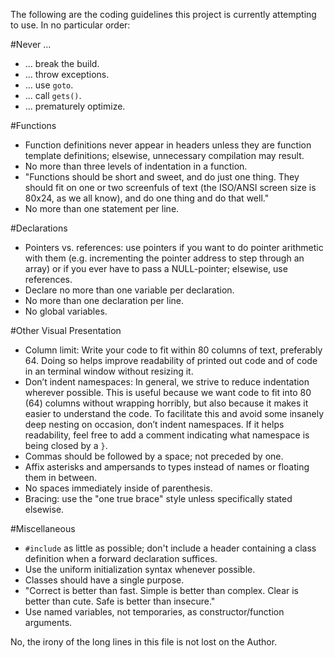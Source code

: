 The following are the coding guidelines this project is
currently attempting to use. In no particular order:

#Never ...
* ... break the build.
* ... throw exceptions.
* ... use `goto`.
* ... call `gets()`.
* ... prematurely optimize.

#Functions
* Function definitions never appear in headers unless they are function template definitions; elsewise, unnecessary compilation may result.
* No more than three levels of indentation in a function.
* "Functions should be short and sweet, and do just one thing. They should fit on one or two screenfuls of text (the ISO/ANSI screen size is 80x24, as we all know), and do one thing and do that well."
* No more than one statement per line.

#Declarations
* Pointers vs. references: use pointers if you want to do pointer arithmetic with them (e.g. incrementing the pointer address to step through an array) or if you ever have to pass a NULL-pointer; elsewise, use references.
* Declare no more than one variable per declaration.
* No more than one declaration per line.
* No global variables.

#Other Visual Presentation
* Column limit: Write your code to fit within 80 columns of text, preferably 64. Doing so helps improve readability of printed out code and of code in an terminal window without resizing it.
* Don’t indent namespaces: In general, we strive to reduce indentation wherever possible. This is useful because we want code to fit into 80 (64) columns without wrapping horribly, but also because it makes it easier to understand the code. To facilitate this and avoid some insanely deep nesting on occasion, don’t indent namespaces. If it helps readability, feel free to add a comment indicating what namespace is being closed by a `}`.
* Commas should be followed by a space; not preceded by one.
* Affix asterisks and ampersands to types instead of names or floating them in between.
* No spaces immediately inside of parenthesis.
* Bracing: use the "one true brace" style unless specifically stated elsewise.

#Miscellaneous
* `#include` as little as possible; don't include a header containing a class definition when a forward declaration suffices.
* Use the uniform initialization syntax whenever possible.
* Classes should have a single purpose.
* "Correct is better than fast. Simple is better than complex. Clear is better than cute. Safe is better than insecure."
* Use named variables, not temporaries, as constructor/function arguments.

No, the irony of the long lines in this file is not lost on the Author.
